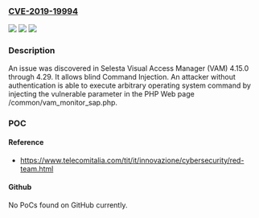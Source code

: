 ### [CVE-2019-19994](https://cve.mitre.org/cgi-bin/cvename.cgi?name=CVE-2019-19994)
![](https://img.shields.io/static/v1?label=Product&message=n%2Fa&color=blue)
![](https://img.shields.io/static/v1?label=Version&message=n%2Fa&color=blue)
![](https://img.shields.io/static/v1?label=Vulnerability&message=n%2Fa&color=brighgreen)

### Description

An issue was discovered in Selesta Visual Access Manager (VAM) 4.15.0 through 4.29. It allows blind Command Injection. An attacker without authentication is able to execute arbitrary operating system command by injecting the vulnerable parameter in the PHP Web page /common/vam_monitor_sap.php.

### POC

#### Reference
- https://www.telecomitalia.com/tit/it/innovazione/cybersecurity/red-team.html

#### Github
No PoCs found on GitHub currently.

